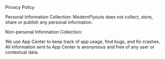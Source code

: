 Privacy Policy

Personal Information Collection: ModernFlyouts does not collect, store, share or publish any personal information.

Non-personal Information Collection:

We use App Center to keep track of app usage, find bugs, and fix crashes. All information sent to App Center is anonymous and free of any user or contextual data.
